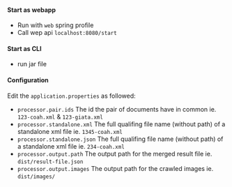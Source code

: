 #### Start as webapp
* Run with `web` spring profile
* Call wep api `localhost:8080/start`

#### Start as CLI
*  run jar file

#### Configuration

Edit the `application.properties` as followed:

* `processor.pair.ids` The id the pair of documents have in common ie. `123-coah.xml` & `123-giata.xml`
* `processor.standalone.xml` The full qualifing file name (without path) of a standalone xml file ie. `1345-coah.xml`
* `processor.standalone.json` The full qualifing file name (without path) of a standalone xml file ie. `234-coah.xml`
* `processor.output.path` The output path for the merged result file ie. `dist/result-file.json`
* `processor.output.images` The output path for the crawled images  ie. `dist/images/`

